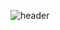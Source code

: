 

![header](https://capsule-render.vercel.app/api?height=400&text=YEOJIN&fontSize=45&desc=Hello%20I'm%20frontend%20developer&descSize=25&animation=twinkling&fontColor=fff&color=0:EEFF00,100:a82da8)



